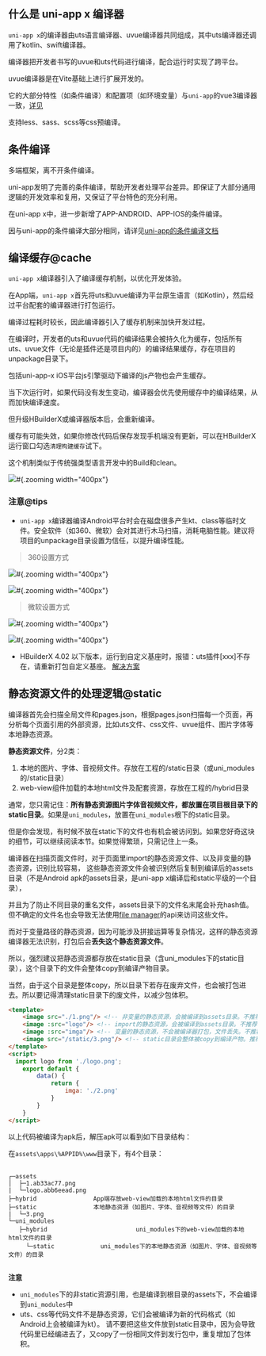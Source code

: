 ## 什么是 uni-app x 编译器

`uni-app x`的编译器由uts语言编译器、uvue编译器共同组成，其中uts编译器还调用了kotlin、swift编译器。

编译器把开发者书写的uvue和uts代码进行编译，配合运行时实现了跨平台。

uvue编译器是在Vite基础上进行扩展开发的。

它的大部分特性（如条件编译）和配置项（如环境变量）与`uni-app`的vue3编译器一致，[详见](https://uniapp.dcloud.net.cn/tutorial/compiler.html)

支持less、sass、scss等css预编译。

## 条件编译

多端框架，离不开条件编译。

uni-app发明了完善的条件编译，帮助开发者处理平台差异。即保证了大部分通用逻辑的开发效率和复用，又保证了平台特色的充分利用。

在uni-app x中，进一步新增了APP-ANDROID、APP-IOS的条件编译。

因与uni-app的条件编译大部分相同，请详见[uni-app的条件编译文档](https://uniapp.dcloud.net.cn/tutorial/platform.html)

## 编译缓存@cache

`uni-app x`编译器引入了编译缓存机制，以优化开发体验。

在App端，`uni-app x`首先将uts和uvue编译为平台原生语言（如Kotlin），然后经过平台配套的编译器进行打包运行。

编译过程耗时较长，因此编译器引入了缓存机制来加快开发过程。

在编译时，开发者的uts和uvue代码的编译结果会被持久化为缓存，包括所有uts、uvue文件（无论是插件还是项目内的）的编译结果缓存，存在项目的unpackage目录下。

包括uni-app-x iOS平台js引擎驱动下编译的js产物也会产生缓存。

当下次运行时，如果代码没有发生变动，编译器会优先使用缓存中的编译结果，从而加快编译速度。

但升级HBuilderX或编译器版本后，会重新编译。

缓存有可能失效，如果你修改代码后保存发现手机端没有更新，可以在HBuilderX运行窗口勾选`清理构建缓存`试下。

这个机制类似于传统强类型语言开发中的Build和clean。

![](https://qiniu-web-assets.dcloud.net.cn/unidoc/zh/uni-app-x/clean-up-the-build-cache.jpg)#{.zooming width="400px"}

### 注意@tips

- `uni-app x`编译器编译Android平台时会在磁盘很多产生kt、class等临时文件。安全软件（如360、微软）会对其进行木马扫描，消耗电脑性能。建议将项目的unpackage目录设置为信任，以提升编译性能。

> 360设置方式

![](https://web-assets.dcloud.net.cn/hbuilderx-doc/360/360_1.png)#{.zooming width="400px"}

![](https://web-assets.dcloud.net.cn/hbuilderx-doc/360/360_2.png)#{.zooming width="400px"}

> 微软设置方式

![](https://web-assets.dcloud.net.cn/hbuilderx-doc/360/win_1.png)#{.zooming width="400px"}

![](https://web-assets.dcloud.net.cn/hbuilderx-doc/360/win_2.png)#{.zooming width="400px"}

- HBuilderX 4.02 以下版本，运行到自定义基座时，报错：uts插件[xxx]不存在，请重新打包自定义基座。 [解决方案](https://issues.dcloud.net.cn/pages/issues/detail?id=781)

## 静态资源文件的处理逻辑@static

编译器首先会扫描全局文件和pages.json，根据pages.json扫描每一个页面，再分析每个页面引用的外部资源，比如uts文件、css文件、uvue组件、图片字体等本地静态资源。

**静态资源文件**，分2类：
1. 本地的图片、字体、音视频文件。存放在工程的/static目录（或uni_modules的/static目录）
2. web-view组件加载的本地html文件及配套资源，存放在工程的/hybrid目录

通常，您只需记住：**所有静态资源图片字体音视频文件，都放置在项目根目录下的static目录**。如果是`uni_modules`，放置在`uni_modules`根下的static目录。

但是你会发现，有时候不放在static下的文件也有机会被访问到。如果您好奇这块的细节，可以继续阅读本节。如果觉得繁琐，只需记住上一条。

编译器在扫描页面文件时，对于页面里import的静态资源文件、以及非变量的静态资源，识别比较容易，
这些静态资源文件会被识别然后复制到编译后的assets目录（不是Android apk的assets目录，是uni-app x编译后和static平级的一个目录），

并且为了防止不同目录的重名文件，assets目录下的文件名末尾会补充hash值。但不确定的文件名也会导致无法使用[file manager](../api/get-file-system-manager.md)的api来访问这些文件。

而对于变量路径的静态资源，因为可能涉及拼接运算等复杂情况，这样的静态资源编译器无法识别，打包后会**丢失这个静态资源文件**。

所以，强烈建议把静态资源都存放在static目录（含uni_modules下的static目录），这个目录下的文件会整体copy到编译产物目录。

当然，由于这个目录是整体copy，所以目录下若存在废弃文件，也会被打包进去。所以要记得清理static目录下的废文件，以减少包体积。

```html
<template>
	<image src="./1.png"/> <!-- 非变量的静态资源，会被编译到assets目录。不推荐 -->
	<image :src="logo"/> <!-- import的静态资源，会被编译到assets目录。不推荐 -->
	<image :src="imga"/> <!-- 变量的静态资源，不会被编译器打包，文件丢失。不推荐 -->
	<image src="/static/3.png"/> <!-- static目录会整体被copy到编译产物。推荐 -->
</template>
<script>
  import logo from './logo.png';
	export default {
		data() {
			return {
				imga: './2.png'
			}
		}
	}
</script>
```

以上代码被编译为apk后，解压apk可以看到如下目录结构：

在`assets\apps\%APPID%\www`目录下，有4个目录：

<pre v-pre="" data-lang="">
	<code class="lang-" style="padding:0">
┌─assets
│  ├─1.ab33ac77.png
|  └─logo.abb6eead.png
├─hybrid                App端存放web-view加载的本地html文件的目录
├─static                本地静态资源（如图片、字体、音视频等文件）的目录
|  └─3.png
└─uni_modules           
   ├─hybrid							uni_modules下的web-view加载的本地html文件的目录
	 └─static             uni_modules下的本地静态资源（如图片、字体、音视频等文件）的目录
	</code>
</pre>

**注意**
- `uni_modules`下的非static资源引用，也是编译到根目录的assets下，不会编译到`uni_modules`中
- uts、css等代码文件不是静态资源，它们会被编译为新的代码格式（如Android上会被编译为kt）。
请不要把这些文件放到static目录中，因为会导致代码里已经编进去了，又copy了一份相同文件到发行包中，重复增加了包体积。
